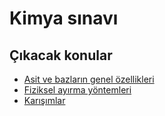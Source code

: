 # Kimya sınavı

## Çıkacak konular
- [Asit ve bazların genel özellikleri](https://github.com/oberwissen/dersozet/blob/main/kimya/asit_ve_baz_genel_ozellikleri.md)
- [Fiziksel ayırma yöntemleri](https://github.com/oberwissen/dersozet/blob/main/kimya/ayirma_yontemleri.md)
- [Karışımlar](https://github.com/oberwissen/dersozet/blob/main/kimya/karisimlar.md)
